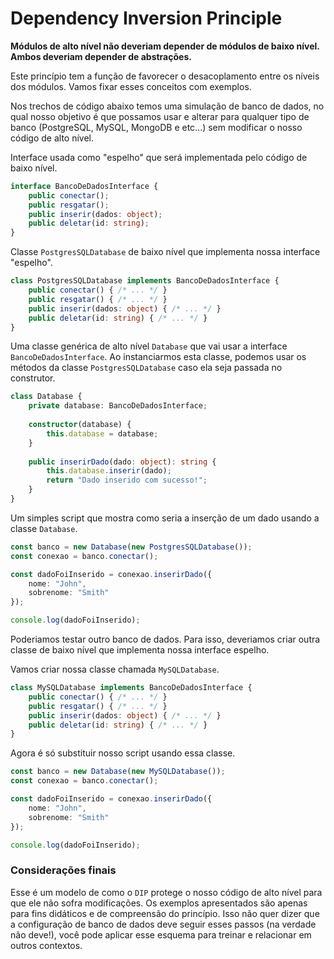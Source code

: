 # Dependency Inversion Principle

__Módulos de alto nível não deveriam depender de módulos de baixo nível. Ambos deveriam depender de abstrações.__

Este princípio tem a função de favorecer o desacoplamento entre os níveis dos módulos.
Vamos fixar esses conceitos com exemplos.

Nos trechos de código abaixo temos uma simulação de banco de dados, no qual nosso objetivo é que possamos usar e alterar para qualquer tipo de banco (PostgreSQL, MySQL, MongoDB e etc...) sem modificar o nosso código de alto nível. 

Interface usada como "espelho" que será implementada pelo código de baixo nível.
```ts
interface BancoDeDadosInterface {
    public conectar();
    public resgatar();
    public inserir(dados: object);
    public deletar(id: string);
}
```

Classe ```PostgresSQLDatabase``` de baixo nível que implementa nossa interface "espelho".

```ts
class PostgresSQLDatabase implements BancoDeDadosInterface {
    public conectar() { /* ... */ }
    public resgatar() { /* ... */ }
    public inserir(dados: object) { /* ... */ }
    public deletar(id: string) { /* ... */ }
}
```

Uma classe genérica de alto nível ```Database``` que vai usar a interface ```BancoDeDadosInterface```. Ao instanciarmos esta classe, podemos usar os métodos da classe ```PostgresSQLDatabase``` caso ela seja passada no construtor.

```ts
class Database {
    private database: BancoDeDadosInterface;
    
    constructor(database) {
        this.database = database;
    }
    
    public inserirDado(dado: object): string {
        this.database.inserir(dado);
        return "Dado inserido com sucesso!";
    }
}
```

Um simples script que mostra como seria a inserção de um dado usando a classe ```Database```.

```ts
const banco = new Database(new PostgresSQLDatabase());
const conexao = banco.conectar();

const dadoFoiInserido = conexao.inserirDado({ 
    nome: "John", 
    sobrenome: "Smith"
});

console.log(dadoFoiInserido);
```

Poderiamos testar outro banco de dados. Para isso, deveriamos criar outra classe de baixo nível que implementa nossa interface espelho.

Vamos criar nossa classe chamada ```MySQLDatabase```.

```ts
class MySQLDatabase implements BancoDeDadosInterface {
    public conectar() { /* ... */ }
    public resgatar() { /* ... */ }
    public inserir(dados: object) { /* ... */ }
    public deletar(id: string) { /* ... */ }
}
```

Agora é só substituir nosso script usando essa classe.

```ts
const banco = new Database(new MySQLDatabase());
const conexao = banco.conectar();

const dadoFoiInserido = conexao.inserirDado({ 
    nome: "John", 
    sobrenome: "Smith"
});

console.log(dadoFoiInserido);
```

### Considerações finais

Esse é um modelo de como o ```DIP``` protege o nosso código de alto nível para que ele não sofra modificações. Os exemplos apresentados são apenas para fins didáticos e de compreensão do princípio. Isso não quer dizer que a configuração de banco de dados deve seguir esses passos (na verdade não deve!), você pode aplicar esse esquema para treinar e relacionar em outros contextos. 
